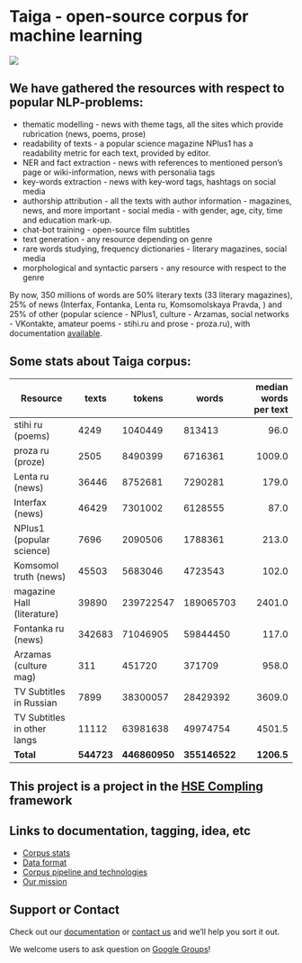 # Taiga - open-source corpus for machine learning

![](https://github.com/TatianaShavrina/taiga_site/blob/master/assets/GNF_SecondaryImage_12.jpg)

## We have gathered the resources with respect to popular NLP-problems:

- thematic modelling - news with theme tags, all the sites which provide rubrication (news, poems, prose)
- readability of texts - a popular science magazine NPlus1 has a readability metric for each text, provided by editor.
- NER and fact extraction - news with references to mentioned person’s page or wiki-information, news with personalia tags
- key-words extraction - news with key-word tags, hashtags on social media
- authorship attribution - all the texts with author information - magazines, news, and more important - social media - with gender, age, city, time and education mark-up.
- chat-bot training - open-source film subtitles 
- text generation - any resource depending on genre
- rare words studying, frequency dictionaries - literary magazines, social media
- morphological and syntactic parsers - any resource with respect to the genre

By now, 350 millions of words are 50% literary texts (33 literary magazines), 25% of news (Interfax, Fontanka, Lenta ru, Komsomolskaya Pravda, ) and 25% of other (popular science - NPlus1, culture - Arzamas, social networks - VKontakte, amateur poems - stihi.ru and prose - proza.ru), with documentation [available](https://tatianashavrina.github.io/taiga_site/segments).


## Some stats about Taiga corpus:

| Resource                      | texts              | tokens             | words           | median words per text   |
|-------------------------------|--------------------|--------------------|-----------------|------------------------:|
| stihi ru (poems)              | 4249               | 1040449            | 813413          | 96.0                    |
| proza ru (proze)              | 2505               | 8490399            | 6716361         | 1009.0                  |
| Lenta ru (news)               | 36446              | 8752681            | 7290281         | 179.0                   |
| Interfax (news)               | 46429              | 7301002            | 6128555         | 87.0                    |
| NPlus1  (popular science)     | 7696               | 2090506            | 1788361         | 213.0                   |
| Komsomol truth (news)         | 45503              | 5683046            | 4723543         | 102.0                   |
| magazine Hall (literature)    | 39890              | 239722547          | 189065703       | 2401.0                  |
| Fontanka ru (news)            | 342683             | 71046905           | 59844450        | 117.0                   |
| Arzamas (culture mag)         | 311                | 451720             | 371709          | 958.0                   |
| TV Subtitles in Russian       | 7899               | 38300057           | 28429392        | 3609.0                  |
| TV Subtitles in other langs   | 11112              | 63981638           | 49974754        | 4501.5                  |
| <b>Total </b>                 | <b>544723</b>      | <b>446860950</b>   | <b>355146522</b>| <b>1206.5</b>           |

## This project is a project in the [HSE Compling](https://www.hse.ru/en/ma/ling/) framework

## Links to documentation, tagging, idea, etc
 - [Corpus stats](https://tatianashavrina.github.io/taiga_site/segments)
 - [Data format](https://tatianashavrina.github.io/taiga_site/format)
 - [Corpus pipeline and technologies](https://tatianashavrina.github.io/taiga_site/pipeline)
 - [Our mission](https://tatianashavrina.github.io/taiga_site/mission)


## Support or Contact

Check out our [documentation](https://github.com/TatianaShavrina/taiga_site/blob/master/segments.md) or [contact us](mailto:rybolos@gmail.com) and we’ll help you sort it out.

We welcome users to ask question on [Google Groups](https://groups.google.com/forum/#!forum/taigacorpus)!
